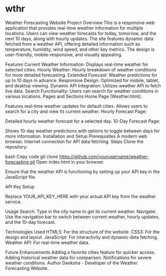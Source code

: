 # wthr
Weather Forecasting Website
Project Overview
This is a responsive web application that provides real-time weather information for multiple locations. Users can view weather forecasts for today, tomorrow, and the next 10 days, along with hourly updates. The site features dynamic data fetched from a weather API, offering detailed information such as temperature, humidity, wind speed, and other key metrics. The design is user-friendly, mobile-responsive, and visually appealing.

Features
Current Weather Information: Displays real-time weather for selected cities.
Hourly Weather: Hourly breakdown of weather conditions for more detailed forecasting.
Extended Forecast: Weather predictions for up to 10 days in advance.
Responsive Design: Optimized for mobile, tablet, and desktop viewing.
Dynamic API Integration: Utilizes weather API to fetch live data.
Search Functionality: Users can search for weather conditions in various locations.
Pages and Sections
Home Page (Weather.html):

Features real-time weather updates for default cities.
Allows users to search for a city and view its current weather.
Hourly Forecast Page:

Detailed hourly weather forecast for a selected day.
10-Day Forecast Page:

Shows 10-day weather predictions with options to toggle between days for more information.
Installation and Setup
Prerequisites
A modern web browser.
Internet connection for API data fetching.
Steps
Clone the repository:

bash
Copy code
git clone https://github.com/yourusername/weather-forecasting.git
Open index.html in your browser.

Ensure that the weather API is functioning by setting up your API key in the JavaScript file.

API Key Setup

Replace YOUR_API_KEY_HERE with your actual API key from the weather service.

Usage
Search: Type in the city name to get its current weather.
Navigate: Use the navigation bar to switch between current weather, hourly updates, and the 10-day forecast.


Technologies Used
HTML5: For the structure of the website.
CSS3: For the design and layout.
JavaScript: For interactivity and dynamic data fetching.
Weather API: For real-time weather data.


Future Enhancements
Adding a favorite cities feature for quicker access.
Adding historical weather data for comparison.
Notifications for severe weather conditions.
Author
Deeksha - Developer of the Weather Forecasting Website.










